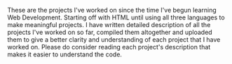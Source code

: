 These are the projects I've worked on since the time I've begun learning Web Development. Starting off with HTML until using all three languages to make meaningful projects. I have written detailed description of all the projects I've worked on so far, compiled them altogether and uploaded them to give a better clarity and understanding of each project that I have worked on. Please do consider reading each project's description that makes it easier to understand the code.
